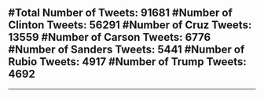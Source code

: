 #Total Number of Tweets: 91681 
#Number of Clinton Tweets: 56291
#Number of Cruz Tweets: 13559
#Number of Carson Tweets: 6776
#Number of Sanders Tweets: 5441
#Number of Rubio Tweets: 4917
#Number of Trump Tweets: 4692
---
---
